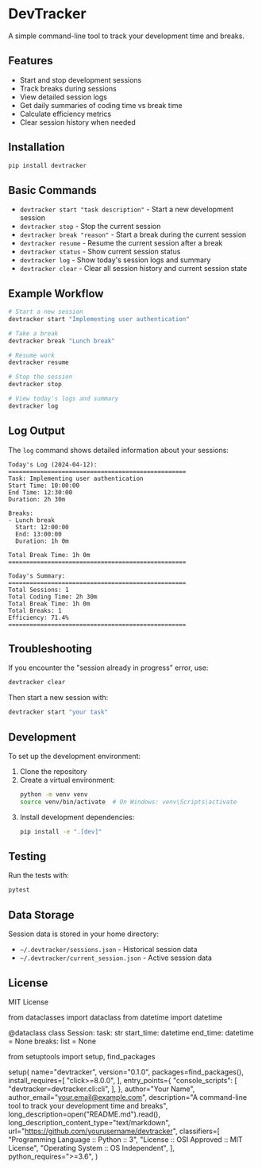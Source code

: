 # DevTracker

A simple command-line tool to track your development time and breaks.

## Features

- Start and stop development sessions
- Track breaks during sessions
- View detailed session logs
- Get daily summaries of coding time vs break time
- Calculate efficiency metrics
- Clear session history when needed

## Installation

```bash
pip install devtracker
```

## Basic Commands

- `devtracker start "task description"` - Start a new development session
- `devtracker stop` - Stop the current session
- `devtracker break "reason"` - Start a break during the current session
- `devtracker resume` - Resume the current session after a break
- `devtracker status` - Show current session status
- `devtracker log` - Show today's session logs and summary
- `devtracker clear` - Clear all session history and current session state

## Example Workflow

```bash
# Start a new session
devtracker start "Implementing user authentication"

# Take a break
devtracker break "Lunch break"

# Resume work
devtracker resume

# Stop the session
devtracker stop

# View today's logs and summary
devtracker log
```

## Log Output

The `log` command shows detailed information about your sessions:

```
Today's Log (2024-04-12):
==================================================
Task: Implementing user authentication
Start Time: 10:00:00
End Time: 12:30:00
Duration: 2h 30m

Breaks:
- Lunch break
  Start: 12:00:00
  End: 13:00:00
  Duration: 1h 0m

Total Break Time: 1h 0m
==================================================

Today's Summary:
==================================================
Total Sessions: 1
Total Coding Time: 2h 30m
Total Break Time: 1h 0m
Total Breaks: 1
Efficiency: 71.4%
==================================================
```

## Troubleshooting

If you encounter the "session already in progress" error, use:
```bash
devtracker clear
```
Then start a new session with:
```bash
devtracker start "your task"
```

## Development

To set up the development environment:

1. Clone the repository
2. Create a virtual environment:
   ```bash
   python -m venv venv
   source venv/bin/activate  # On Windows: venv\Scripts\activate
   ```
3. Install development dependencies:
   ```bash
   pip install -e ".[dev]"
   ```

## Testing

Run the tests with:

```bash
pytest
```

## Data Storage

Session data is stored in your home directory:
- `~/.devtracker/sessions.json` - Historical session data
- `~/.devtracker/current_session.json` - Active session data

## License

MIT License 

from dataclasses import dataclass
from datetime import datetime

@dataclass
class Session:
    task: str
    start_time: datetime
    end_time: datetime = None
    breaks: list = None 

from setuptools import setup, find_packages

setup(
    name="devtracker",
    version="0.1.0",
    packages=find_packages(),
    install_requires=[
        "click>=8.0.0",
    ],
    entry_points={
        "console_scripts": [
            "devtracker=devtracker.cli:cli",
        ],
    },
    author="Your Name",
    author_email="your.email@example.com",
    description="A command-line tool to track your development time and breaks",
    long_description=open("README.md").read(),
    long_description_content_type="text/markdown",
    url="https://github.com/yourusername/devtracker",
    classifiers=[
        "Programming Language :: Python :: 3",
        "License :: OSI Approved :: MIT License",
        "Operating System :: OS Independent",
    ],
    python_requires=">=3.6",
) 